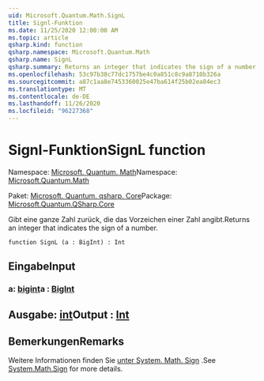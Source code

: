 ```yaml
---
uid: Microsoft.Quantum.Math.SignL
title: Signl-Funktion
ms.date: 11/25/2020 12:00:00 AM
ms.topic: article
qsharp.kind: function
qsharp.namespace: Microsoft.Quantum.Math
qsharp.name: SignL
qsharp.summary: Returns an integer that indicates the sign of a number.
ms.openlocfilehash: 53c97b38c77dc1757be4c0a851c8c9a8710b326a
ms.sourcegitcommit: a87c1aa8e7453360025e47ba614f25b02ea84ec3
ms.translationtype: MT
ms.contentlocale: de-DE
ms.lasthandoff: 11/26/2020
ms.locfileid: "96227368"
---
```

# <a name="signl-function"></a><span data-ttu-id="254d0-102">Signl-Funktion</span><span class="sxs-lookup"><span data-stu-id="254d0-102">SignL function</span></span>

<span data-ttu-id="254d0-103">Namespace: [Microsoft. Quantum. Math](xref:Microsoft.Quantum.Math)</span><span class="sxs-lookup"><span data-stu-id="254d0-103">Namespace: [Microsoft.Quantum.Math](xref:Microsoft.Quantum.Math)</span></span>

<span data-ttu-id="254d0-104">Paket: [Microsoft. Quantum. qsharp. Core](https://nuget.org/packages/Microsoft.Quantum.QSharp.Core)</span><span class="sxs-lookup"><span data-stu-id="254d0-104">Package: [Microsoft.Quantum.QSharp.Core](https://nuget.org/packages/Microsoft.Quantum.QSharp.Core)</span></span>


<span data-ttu-id="254d0-105">Gibt eine ganze Zahl zurück, die das Vorzeichen einer Zahl angibt.</span><span class="sxs-lookup"><span data-stu-id="254d0-105">Returns an integer that indicates the sign of a number.</span></span>

```qsharp
function SignL (a : BigInt) : Int
```


## <a name="input"></a><span data-ttu-id="254d0-106">Eingabe</span><span class="sxs-lookup"><span data-stu-id="254d0-106">Input</span></span>

### <a name="a--bigint"></a><span data-ttu-id="254d0-107">a: [bigint](xref:microsoft.quantum.lang-ref.bigint)</span><span class="sxs-lookup"><span data-stu-id="254d0-107">a : [BigInt](xref:microsoft.quantum.lang-ref.bigint)</span></span>





## <a name="output--int"></a><span data-ttu-id="254d0-108">Ausgabe: [int](xref:microsoft.quantum.lang-ref.int)</span><span class="sxs-lookup"><span data-stu-id="254d0-108">Output : [Int](xref:microsoft.quantum.lang-ref.int)</span></span>



## <a name="remarks"></a><span data-ttu-id="254d0-109">Bemerkungen</span><span class="sxs-lookup"><span data-stu-id="254d0-109">Remarks</span></span>

<span data-ttu-id="254d0-110">Weitere Informationen finden Sie [unter System. Math. Sign](https://docs.microsoft.com/dotnet/api/system.math.sign) .</span><span class="sxs-lookup"><span data-stu-id="254d0-110">See [System.Math.Sign](https://docs.microsoft.com/dotnet/api/system.math.sign) for more details.</span></span>